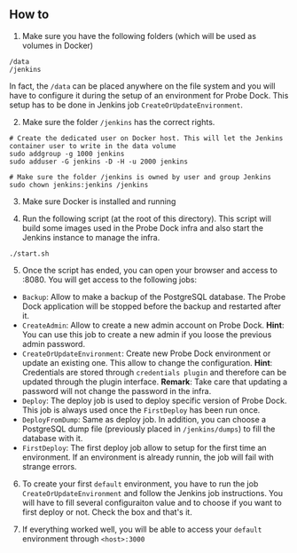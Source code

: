 ## How to

1. Make sure you have the following folders (which will be used as volumes in Docker)

```
/data
/jenkins
```

In fact, the `/data` can be placed anywhere on the file system and you will have to configure it during the setup of
an environment for Probe Dock. This setup has to be done in Jenkins job `CreateOrUpdateEnvironment`.

2. Make sure the folder `/jenkins` has the correct rights.

```
# Create the dedicated user on Docker host. This will let the Jenkins container user to write in the data volume
sudo addgroup -g 1000 jenkins
sudo adduser -G jenkins -D -H -u 2000 jenkins

# Make sure the folder /jenkins is owned by user and group Jenkins
sudo chown jenkins:jenkins /jenkins
```

3. Make sure Docker is installed and running

4. Run the following script (at the root of this directory). This script will build some images used in the Probe Dock
infra and also start the Jenkins instance to manage the infra.

```
./start.sh
```

5. Once the script has ended, you can open your browser and access to <jenkinsHost>:8080. You will get access to the following jobs:

* `Backup`: Allow to make a backup of the PostgreSQL database. The Probe Dock application will be stopped before the backup and restarted after it.
* `CreateAdmin`: Allow to create a new admin account on Probe Dock. **Hint**: You can use this job to create a new admin if you loose the previous admin password.
* `CreateOrUpdateEnvironment`: Create new Probe Dock environment or update an existing one. This allow to change the configuration. **Hint**: Credentials are stored through `credentials plugin` and therefore can be updated through the plugin interface. **Remark**: Take care that updating a password will not change the password in the infra.
* `Deploy`: The deploy job is used to deploy specific version of Probe Dock. This job is always used once the `FirstDeploy` has been run once.
* `DeployFromDump`: Same as deploy job. In addition, you can choose a PostgreSQL dump file (previously placed in `/jenkins/dumps`) to fill the database with it.
* `FirstDeploy`: The first deploy job allow to setup for the first time an environment. If an environment is already runnin, the job will fail with strange errors.

6. To create your first `default` environment, you have to run the job `CreateOrUpdateEnvironment` and follow the Jenkins job instructions. You will have to fill several configuraiton value and to choose if you want to first deploy or not. Check the box and that's it.

7. If everything worked well, you will be able to access your `default` environment through `<host>:3000`
